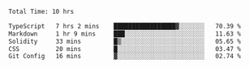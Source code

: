 <!--START_SECTION:waka-->

```txt
Total Time: 10 hrs

TypeScript   7 hrs 2 mins    █████████████████▓░░░░░░░   70.39 %
Markdown     1 hr 9 mins     ███░░░░░░░░░░░░░░░░░░░░░░   11.63 %
Solidity     33 mins         █▒░░░░░░░░░░░░░░░░░░░░░░░   05.65 %
CSS          20 mins         █░░░░░░░░░░░░░░░░░░░░░░░░   03.47 %
Git Config   16 mins         ▓░░░░░░░░░░░░░░░░░░░░░░░░   02.74 %
```

<!--END_SECTION:waka-->
